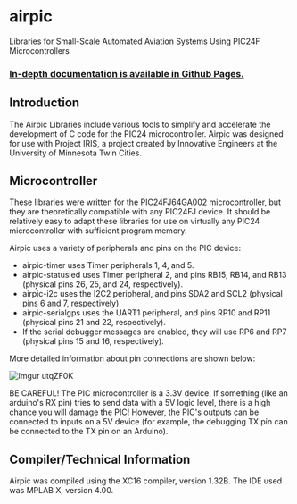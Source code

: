# airpic
Libraries for Small-Scale Automated Aviation Systems Using PIC24F Microcontrollers

### [In-depth documentation is available in Github Pages.](https://evanperryg.github.io/airpic/html/index.html)

## Introduction
The Airpic Libraries include various tools to simplify and accelerate the development of C code for the PIC24 microcontroller. Airpic was designed for use with Project IRIS, a project created by Innovative Engineers at the University of Minnesota Twin Cities.

## Microcontroller
These libraries were written for the PIC24FJ64GA002 microcontroller, but they are theoretically compatible with any PIC24FJ device. It should be relatively easy to adapt these libraries for use on virtually any PIC24 microcontroller with sufficient program memory.

Airpic uses a variety of peripherals and pins on the PIC device:

- airpic-timer uses Timer peripherals 1, 4, and 5.
- airpic-statusled uses Timer peripheral 2, and pins RB15, RB14, and RB13 (physical pins 26, 25, and 24, respectively).
- airpic-i2c uses the I2C2 peripheral, and pins SDA2 and SCL2 (physical pins 6 and 7, respectively)
- airpic-serialgps uses the UART1 peripheral, and pins RP10 and RP11 (physical pins 21 and 22, respectively).
- If the serial debugger messages are enabled, they will use RP6 and RP7 (physical pins 15 and 16, respectively).

More detailed information about pin connections are shown below: 

![Imgur utqZF0K](http://i.imgur.com/utqZF0K.png)

BE CAREFUL! The PIC microcontroller is a 3.3V device. If something (like an arduino's RX pin) tries to send data with a 5V logic level, there is a high chance you will damage the PIC! However, the PIC's outputs can be connected to inputs on a 5V device (for example, the debugging TX pin can be connected to the TX pin on an Arduino).

## Compiler/Technical Information
Airpic was compiled using the XC16 compiler, version 1.32B. The IDE used was MPLAB X, version 4.00. 
